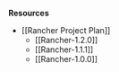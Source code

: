 **Resources**
* [[Rancher Project Plan]]
  * [[Rancher-1.2.0]]
  * [[Rancher-1.1.1]]
  * [[Rancher-1.0.0]]